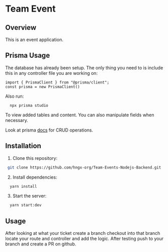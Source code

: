 # Team Event
## Overview
This is an event application.

## Prisma Usage
The database has already been setup. The only thing you need to is include this in any controller file you are working on:
```
import { PrismaClient } from "@prisma/client";
const prisma = new PrismaClient()
```

Also run:
```
  npx prisma studio
```
To view added tables and content. You can also manipulate fields when necessary.

Look at prisma [docs](https://www.prisma.io/docs/concepts/components/prisma-client/crud) for CRUD operations.

## Installation
1. Clone this repository:
```bash
 git clone https://github.com/hngx-org/Team-Events-Nodejs-Backend.git
```
2. Install dependencies:
```bash
  yarn install
```
3. Start the server:
  ```bash
    yarn start:dev
  ```

## Usage
After looking at what your ticket create a branch checkout into that branch locate your route and controller and add the logic. After testing push to your branch and create a PR on github. 